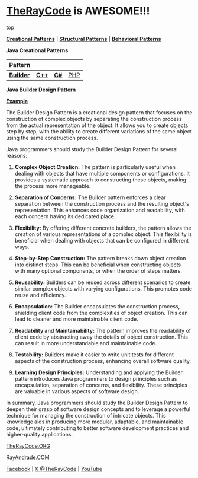 # [TheRayCode](../../README.md) is AWESOME!!!

[top](../README.md)

**[Creational Patterns](../README.md)** | **[Structural Patterns](../Structural/README.md)** | **[Behavioral Patterns](../Behavioral/README.md)**

**Java Creational Patterns**

|Pattern|   |   |   |
|---|---|---|---|
| [**Builder**](README.md) | [**C++**](../../../CPP/Creational/Builder/README.md) | [**C#**](../../../Csharp/Creational/Builder/README.md) | [PHP](../../../PHP/Creational/Builder/README.md) |

**Java Builder Design Pattern**

[**Example**](src/README.md)

The Builder Design Pattern is a creational design pattern that focuses on the construction of complex objects by separating the construction process from the actual representation of the object. It allows you to create objects step by step, with the ability to create different variations of the same object using the same construction process.

Java programmers should study the Builder Design Pattern for several reasons:

1. **Complex Object Creation:** The pattern is particularly useful when dealing with objects that have multiple components or configurations. It provides a systematic approach to constructing these objects, making the process more manageable.

2. **Separation of Concerns:** The Builder pattern enforces a clear separation between the construction process and the resulting object's representation. This enhances code organization and readability, with each concern having its dedicated place.

3. **Flexibility:** By offering different concrete builders, the pattern allows the creation of various representations of a complex object. This flexibility is beneficial when dealing with objects that can be configured in different ways.

4. **Step-by-Step Construction:** The pattern breaks down object creation into distinct steps. This can be beneficial when constructing objects with many optional components, or when the order of steps matters.

5. **Reusability:** Builders can be reused across different scenarios to create similar complex objects with varying configurations. This promotes code reuse and efficiency.

6. **Encapsulation:** The Builder encapsulates the construction process, shielding client code from the complexities of object creation. This can lead to cleaner and more maintainable client code.

7. **Readability and Maintainability:** The pattern improves the readability of client code by abstracting away the details of object construction. This can result in more understandable and maintainable code.

8. **Testability:** Builders make it easier to write unit tests for different aspects of the construction process, enhancing overall software quality.

9. **Learning Design Principles:** Understanding and applying the Builder pattern introduces Java programmers to design principles such as encapsulation, separation of concerns, and flexibility. These principles are valuable in various aspects of software design.

In summary, Java programmers should study the Builder Design Pattern to deepen their grasp of software design concepts and to leverage a powerful technique for managing the construction of intricate objects. This knowledge aids in producing more modular, adaptable, and maintainable code, ultimately contributing to better software development practices and higher-quality applications.

[TheRayCode.ORG](https://www.TheRayCode.org)

[RayAndrade.COM](https://www.RayAndrade.com)

[Facebook](https://www.facebook.com/TheRayCode/) | [X @TheRayCode](https://www.x.com/TheRayCode/) | [YouTube](https://www.youtube.com/TheRayCode/)

